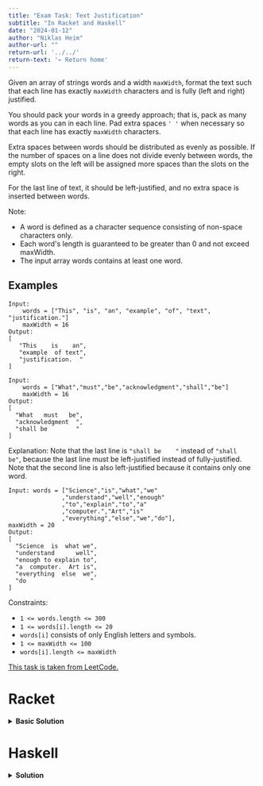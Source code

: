 ```yaml
---
title: "Exam Task: Text Justification"
subtitle: "In Racket and Haskell"
date: "2024-01-12"
author: "Niklas Heim"
author-url: ""
return-url: '../../'
return-text: '← Return home'
---
```



Given an array of strings words and a width `maxWidth`, format the text such that each line has
exactly `maxWidth` characters and is fully (left and right) justified.

You should pack your words in a greedy approach; that is, pack as many words as you can in each
line. Pad extra spaces `' '` when necessary so that each line has exactly `maxWidth` characters.

Extra spaces between words should be distributed as evenly as possible. If the number of spaces on a
line does not divide evenly between words, the empty slots on the left will be assigned more spaces
than the slots on the right.

For the last line of text, it should be left-justified, and no extra space is inserted between
words.

Note:

* A word is defined as a character sequence consisting of non-space characters only.
* Each word's length is guaranteed to be greater than 0 and not exceed maxWidth.
* The input array words contains at least one word.

## Examples

```{.haskell .tight-code}
Input:
    words = ["This", "is", "an", "example", "of", "text", "justification."]
    maxWidth = 16
Output:
[
   "This    is    an",
   "example  of text",
   "justification.  "
]
```

```{.haskell .tight-code}
Input:
    words = ["What","must","be","acknowledgment","shall","be"]
    maxWidth = 16
Output:
[
  "What   must   be",
  "acknowledgment  ",
  "shall be        "
]
```
Explanation: Note that the last line is `"shall be    "` instead of `"shall     be"`, because the
last line must be left-justified instead of fully-justified.
Note that the second line is also left-justified because it contains only one word.

```{.haskell .tight-code}
Input: words = ["Science","is","what","we"
               ,"understand","well","enough"
               ,"to","explain","to","a"
               ,"computer.","Art","is"
               ,"everything","else","we","do"],
maxWidth = 20
Output:
[
  "Science  is  what we",
  "understand      well",
  "enough to explain to",
  "a  computer.  Art is",
  "everything  else  we",
  "do                  "
]
```


Constraints:

* `1 <= words.length <= 300`
* `1 <= words[i].length <= 20`
* `words[i]` consists of only English letters and symbols.
* `1 <= maxWidth <= 100`
* `words[i].length <= maxWidth`


[This task is taken from LeetCode.](https://leetcode.com/problems/text-justification/)


# Racket

<details class="admonition">
<summary><strong>Basic Solution</strong></summary>
```{.scheme .tight-code}
#lang racket

(require racket/match)

(define (total-chars words)
  (foldl + 0 (map string-length words)))

(define (pad words maxWidth)
  (let ((spaces (- maxWidth (foldl + 0 (map string-length words)))))
    (cond
     [(null? words) null]
     [(= 1 (length words))
      (string-append (car words) (make-string (- maxWidth (string-length (car words))) #\space))]
     [else
      (let*-values (((words-to-pad) (length (cdr words)))
		    ((lspace-len) (quotient spaces words-to-pad))
		    ((lspace) (make-string lspace-len #\space))
		    ((bspace-len) (ceiling (/ spaces words-to-pad)))
		    ((bspace) (make-string bspace-len #\space))
		    ((btimes) (- spaces (* words-to-pad lspace-len)))
		    ((bw lw) (split-at words (add1 btimes))))
	(string-append
	 (string-join bw bspace)
	 (if (null? lw) "" (string-join lw lspace #:before-first lspace))))])))


(define (pad-last words maxWidth)
  (let ((trail-space (- maxWidth (+ (sub1 (length words)) (total-chars words)))))
    (string-join words " " #:after-last (make-string trail-space #\space))))


(define (break words maxwidth [curr-width 0] [acc '()])
  (if (empty? words)
      (list (reverse acc) words)
      (let* ((wlen (string-length (car words))))
        (if
         (> (+ curr-width wlen) maxwidth)
         (list (reverse acc) words)
         (break (cdr words)
                maxwidth
                (+ 1 curr-width wlen)
                (cons (car words) acc))))))


(define (break-all words max-width)
  (define res (break words max-width))
  (define row (car res))
  (define ws (cadr res))
  (cons row (if (empty? ws) ws (break-all ws max-width))))


(define (justify lst max-width)
  (define (spaces n) (make-string n #\space))
  (define broken-lines (break-all lst max-width))
  (define butlast (take broken-lines (- (length broken-lines) 1)))
  (define justif (map (lambda (r) (pad r max-width)) butlast))
  (define last-line (string-join (last broken-lines)))
  (define last-filled (string-append
                        last-line
                        (spaces (- max-width (string-length last-line)))))
  (append justif (list last-filled)))


(define words1 '("This" "is" "an" "example" "of" "text" "justification."))
(justify words1 16)
(map string-length (justify words1 16))

(define words2 '("What" "must" "be" "acknowledgment" "shall" "be"))
(justify words2 16)
(map string-length (justify words2 16))

(define words3 '("Science" "is" "what" "we"
                 "understand" "well" "enough"
                 "to" "explain" "to" "a" "computer."
                 "Art" "is" "everything" "else" "we" "do"))
(justify words3 20)
(map string-length (justify words3 20))
```
</details>

<details class="admonition">
<summary><strong>Advanced Solution</strong></summary>
```{.scheme .tight-code}
#lang racket

(require racket/match)

(define (total-chars words)
  (foldl + 0 (map string-length words)))

(define (pad words maxWidth)
  (let ((spaces (- maxWidth (foldl + 0 (map string-length words)))))
    (cond
     [(null? words) null]
     [(= 1 (length words))
      (string-append (car words) (make-string (- maxWidth (string-length (car words))) #\space))]
     [else
      (let*-values (((words-to-pad) (length (cdr words)))
		    ((lspace-len) (quotient spaces words-to-pad))
		    ((lspace) (make-string lspace-len #\space))
		    ((bspace-len) (ceiling (/ spaces words-to-pad)))
		    ((bspace) (make-string bspace-len #\space))
		    ((btimes) (- spaces (* words-to-pad lspace-len)))
		    ((bw lw) (split-at words (add1 btimes))))
	(string-append
	 (string-join bw bspace)
	 (if (null? lw) "" (string-join lw lspace #:before-first lspace))))])))


(define (pad-last words maxWidth)
  (let ((trail-space (- maxWidth (+ (sub1 (length words)) (total-chars words)))))
    (string-join words " " #:after-last (make-string trail-space #\space))))


(define (justify words maxWidth)
  (match words
    ['() ""]
    [(list a ...)
     #:when (<= (+ (sub1 (length a)) (foldl + 0 (map string-length a))) maxWidth)
     (list (pad-last a maxWidth))]
    [(list a ..1 b ..1)
     #:when (<= (+ (sub1 (length a)) (foldl + 0 (map string-length a))) maxWidth)
     (cons (pad a maxWidth) (justify b maxWidth))]))


(define words1 '("This" "is" "an" "example" "of" "text" "justification."))
(justify words1 16)
(map string-length (justify words1 16))

(define words2 '("What" "must" "be" "acknowledgment" "shall" "be"))
(justify words2 16)
(map string-length (justify words2 16))

(define words3 '("Science" "is" "what" "we"
                 "understand" "well" "enough"
                 "to" "explain" "to" "a" "computer."
                 "Art" "is" "everything" "else" "we" "do"))
(justify words3 20)
(map string-length (justify words3 20))
```
</details>


# Haskell

<details class="admonition">
<summary><strong>Solution</strong></summary>
```{.haskell .tight-code}
import Data.List (intercalate)

pad :: [String] -> Int -> String
pad [] _ = []
pad (w:[]) maxWidth = w ++ replicate (maxWidth - length w) ' '
pad words@(w:ws) maxWidth = (intercalate lspace bw) ++ rights where

  ceilDiv :: (Integral b, Integral a1, Integral a2) => a1 -> a2 -> b
  ceilDiv x y = ceiling ((fromIntegral x) / (fromIntegral y))

  spaces = maxWidth - sum (map length words)
  words_to_pad = length ws
  rspace_len = quot spaces words_to_pad
  lspace_len = ceilDiv spaces words_to_pad
  rspace = replicate rspace_len ' '
  lspace = replicate lspace_len ' '
  ltimes = spaces - (words_to_pad * rspace_len)
  (bw, lw) = splitAt (ltimes+1) words
  rights = if (length lw == 0)
             then ""
             else rspace ++ (intercalate rspace lw)

breakWords :: [String] -> Int -> ([String], [String])
breakWords words maxWidth = _breakWords words maxWidth 0 [] where
  _breakWords [] _ _ acc = (reverse acc, [])
  _breakWords words@(w:ws) maxWidth currWidth acc =
    if (currWidth + wlen) > maxWidth 
       then (reverse acc, words)
       else _breakWords ws maxWidth (currWidth + wlen + 1) (w:acc) where
         wlen = length w


breakAll :: [String] -> Int -> [[String]]
breakAll words maxWidth = (line:lines) where
  lines = if length rest == 0 
     then []
     else breakAll rest maxWidth
  (line, rest) = breakWords words maxWidth


justify :: Int -> [String] -> [String]
justify maxWidth words = justified ++ [lastFilled] where
  brokenLines = breakAll words maxWidth
  justified = map (\r -> pad r maxWidth) (init brokenLines)
  lastLine = intercalate " " (last brokenLines)
  lastFilled = lastLine ++ replicate (maxWidth - length lastLine) ' '


printJustified :: Int -> [String] -> IO ()
printJustified w = do (mapM_ putStrLn) . justify w

main = do
  let mw1 = 16
      ws1 = ["This", "is", "an", "example", "of", "text", "justification."]

      mw2 = 16
      ws2 = ["What","must","be","acknowledgment","shall","be"]

      mw3 = 20
      ws3 = ["Science","is","what","we"
            ,"understand","well"
            ,"enough","to","explain","to"
            ,"a","computer.","Art","is"
            ,"everything","else","we","do"]

  printJustified mw1 ws1
```
</details>

